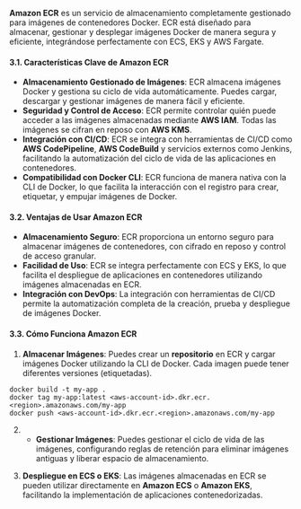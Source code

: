**Amazon ECR** es un servicio de almacenamiento completamente gestionado para imágenes de contenedores Docker. ECR está diseñado para almacenar, gestionar y desplegar imágenes Docker de manera segura y eficiente, integrándose perfectamente con ECS, EKS y AWS Fargate.

#### 3.1. **Características Clave de Amazon ECR**

- **Almacenamiento Gestionado de Imágenes**: ECR almacena imágenes Docker y gestiona su ciclo de vida automáticamente. Puedes cargar, descargar y gestionar imágenes de manera fácil y eficiente.
- **Seguridad y Control de Acceso**: ECR permite controlar quién puede acceder a las imágenes almacenadas mediante **AWS IAM**. Todas las imágenes se cifran en reposo con **AWS KMS**.
- **Integración con CI/CD**: ECR se integra con herramientas de CI/CD como **AWS CodePipeline**, **AWS CodeBuild** y servicios externos como Jenkins, facilitando la automatización del ciclo de vida de las aplicaciones en contenedores.
- **Compatibilidad con Docker CLI**: ECR funciona de manera nativa con la CLI de Docker, lo que facilita la interacción con el registro para crear, etiquetar, y empujar imágenes de Docker.

#### 3.2. **Ventajas de Usar Amazon ECR**

- **Almacenamiento Seguro**: ECR proporciona un entorno seguro para almacenar imágenes de contenedores, con cifrado en reposo y control de acceso granular.
- **Facilidad de Uso**: ECR se integra perfectamente con ECS y EKS, lo que facilita el despliegue de aplicaciones en contenedores utilizando imágenes almacenadas en ECR.
- **Integración con DevOps**: La integración con herramientas de CI/CD permite la automatización completa de la creación, prueba y despliegue de imágenes Docker.

#### 3.3. **Cómo Funciona Amazon ECR**

1. **Almacenar Imágenes**: Puedes crear un **repositorio** en ECR y cargar imágenes Docker utilizando la CLI de Docker. Cada imagen puede tener diferentes versiones (etiquetadas).

```
docker build -t my-app .
docker tag my-app:latest <aws-account-id>.dkr.ecr.<region>.amazonaws.com/my-app
docker push <aws-account-id>.dkr.ecr.<region>.amazonaws.com/my-app
```

2. - **Gestionar Imágenes**: Puedes gestionar el ciclo de vida de las imágenes, configurando reglas de retención para eliminar imágenes antiguas y liberar espacio de almacenamiento.
    
3. **Despliegue en ECS o EKS**: Las imágenes almacenadas en ECR se pueden utilizar directamente en **Amazon ECS** o **Amazon EKS**, facilitando la implementación de aplicaciones contenedorizadas.